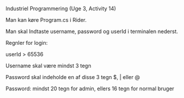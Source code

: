 Industriel Programmering (Uge 3, Activity 14)

Man kan køre Program.cs i Rider.

Man skal Indtaste username, password og userId i terminalen nederst.

Regnler for login:

userId > 65536

Username skal være mindst 3 tegn

Password skal indeholde en af disse 3 tegn $, | eller @

Password: mindst 20 tegn for admin, ellers 16 tegn for normal bruger
